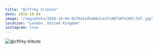 ```yaml
---
title: "@cffrky tribute"
date: 2018-10-04
image: "/img/photo/2018-10-04-02fb41afbd6b2ce2fc007107a30fc7df.jpg"
location: "London, United Kingdom"
instagram: true
---
```


![@cffrky tribute](/img/photo/2018-10-04-02fb41afbd6b2ce2fc007107a30fc7df.jpg)
